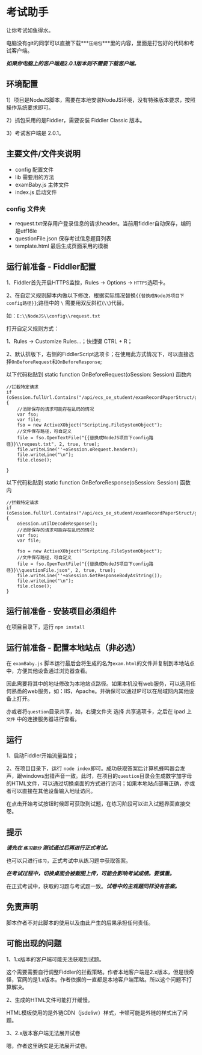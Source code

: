 # 考试助手

让你考试如鱼得水。

电脑没有git的同学可以直接下载***`压缩包`***里的内容，里面是打包好的代码和考试客户端。

***如果你电脑上的客户端是2.0.1版本则不需要下载客户端。***

## 环境配置

1）项目是NodeJS脚本，需要在本地安装NodeJS环境，没有特殊版本要求，按照操作系统要求即可。

2）抓包采用的是Fiddler，需要安装 Fiddler Classic 版本。

3）考试客户端是 2.0.1。

## 主要文件/文件夹说明

- config          配置文件
- lib             需要用的方法
- examBaby.js     主体文件
- index.js        启动文件

### config 文件夹

- request.txt保存用户登录信息的请求header。当前用fiddler自动保存，编码是utf16le
- questionFile.json 保存考试信息题目列表
- template.html   最后生成页面采用的模板

## 运行前准备 - Fiddler配置

1、Fiddler首先开启HTTPS监控，Rules → Options → `HTTPS`选项卡。

2、在自定义规则脚本内做以下修改，根据实际情况替换`{{替换成NodeJS项目下config路径}}`;路径中的 `\` 需要用双反斜杠(`\\`)代替。

如：`E:\\NodeJS\\config\\request.txt`

打开自定义规则方式：

1、Rules → Customize Rules...；快捷键 CTRL + R；

2、默认排版下，右侧的FiddlerScript选项卡；在使用此方式情况下，可以直接选择`OnBeforeRequest`和`OnBeforeResponse`;

以下代码粘贴到 static function OnBeforeRequest(oSession: Session) 函数内
```
//拦截特定请求
if (oSession.fullUrl.Contains("/api/ecs_oe_student/examRecordPaperStruct/getExamRecordPaperStruct")) {
    //消除保存的请求可能存在乱码的情况
    var fso;
    var file;
    fso = new ActiveXObject("Scripting.FileSystemObject");
    //文件保存路径，可自定义
    file = fso.OpenTextFile("{{替换成NodeJS项目下config路径}}\\request.txt", 2, true, true);
    file.writeLine(''+oSession.oRequest.headers);
    file.writeLine("\n");
    file.close();

}
```

以下代码粘贴到 static function OnBeforeResponse(oSession: Session) 函数内
```
//拦截特定请求
if (oSession.fullUrl.Contains("/api/ecs_oe_student/examRecordPaperStruct/getExamRecordPaperStruct")) {
    oSession.utilDecodeResponse();
    //消除保存的请求可能存在乱码的情况
    var fso;
    var file;

    fso = new ActiveXObject("Scripting.FileSystemObject");
    //文件保存路径，可自定义
    file = fso.OpenTextFile("{{替换成NodeJS项目下config路径}}\\questionFile.json", 2, true, true);
    file.writeLine(''+oSession.GetResponseBodyAsString());
    file.writeLine("\n");
    file.close();
}
```

## 运行前准备 - 安装项目必须组件

在项目目录下，运行 `npm install`

## 运行前准备 - 配置本地站点（非必选）

在 `examBaby.js` 脚本运行最后会将生成的名为`exam.html`的文件并复制到本地站点中，方便其他设备通过浏览器查看。

因此需要将其中的地址修改为本地站点路径。如果本机没有web服务，可以选用任何熟悉的web服务，如：IIS，Apache。并确保可以通过IP可以在局域网内其他设备上打开。

亦或者将`question`目录共享，如，右键文件夹 选择 共享选项卡，之后在 ipad 上 `文件` 中的连接服务器进行查看。

## 运行

1、启动Fiddler开始流量监控；

2、在项目目录下，运行 `node index`即可。成功获取答案后计算机蜂鸣器会发声，跟windows出错声音一致。此时，在项目的`question`目录会生成数字加字母的HTML文件，可以通过切换桌面的方式进行访问；如果本地站点部署正确，亦或者可以直接在其他设备输入地址访问。

在点击开始考试按钮时候即可获取到试题，在练习阶段可以进入试题界面直接交卷。


## 提示

***请先在 `练习部分` 测试通过后再进行正式考试。***

也可以只进行`练习`，正式考试中从练习题中获取答案。

***在考试过程中，切换桌面会被截图上传，可能会影响考试成绩。要慎重。***

在正式考试中，获取的习题与考试题一致。***试卷中的主观题同样没有答案。***

## 免责声明

脚本作者不对此脚本的使用以及由此产生的后果承担任何责任。

## 可能出现的问题

1、1.x版本的客户端可能无法获取到试题。

这个需要需要自行调整Fiddler的拦截策略。作者本地客户端是2.x版本，但是很奇怪，官网的是1.x版本。作者依据的一直都是本地客户端策略。所以这个问题不打算解决。

2、生成的HTML文件可能打开缓慢。

HTML模板使用的是外链CDN（jsdelivr）样式，卡顿可能是外链的样式出了问题。

3、2.x版本客户端无法展开试卷

嗯，作者这里确实是无法展开试卷。
